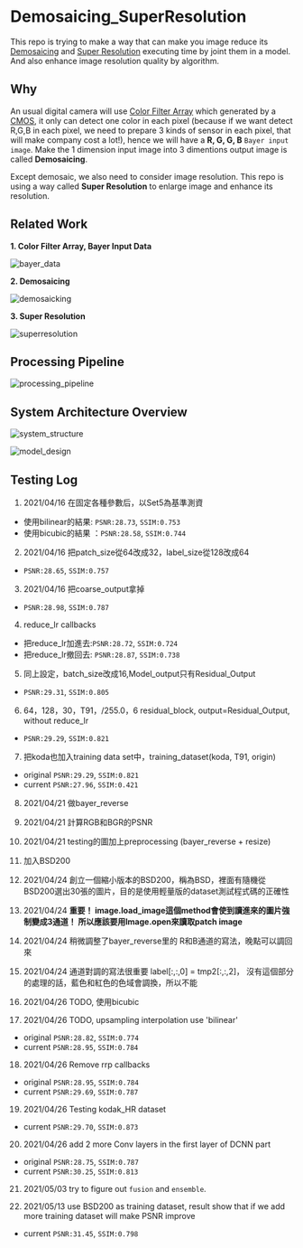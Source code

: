 # Demosaicing_SuperResolution


This repo is trying to make a way that can make you image reduce its [Demosaicing](https://en.wikipedia.org/wiki/Demosaicing) and [Super Resolution](https://en.wikipedia.org/wiki/Super-resolution_imaging) executing time by joint them in a model. And also enhance image resolution quality by algorithm.

## Why

An usual digital camera will use [Color Filter Array](https://en.wikipedia.org/wiki/Color_filter_array) which generated by a [CMOS](https://en.wikipedia.org/wiki/CMOS), it only can detect one color in each pixel (because if we want detect R,G,B in each pixel, we need to prepare 3 kinds of sensor in each pixel, that will make company cost a lot!), hence we will have a **R, G, G, B** ``Bayer input image``. Make the 1 dimension input image into 3 dimentions output image is called **Demosaicing**.


Except demosaic, we also need to consider image resolution. This repo is using a way called **Super Resolution** to enlarge image and enhance its resolution.


## Related Work

**1. Color Filter Array, Bayer Input Data**

![bayer_data](https://user-images.githubusercontent.com/44123278/127734437-6bdd0031-4b2f-4b82-8105-4fdcda890c37.png)

**2. Demosaicing**

![demosaicking](https://user-images.githubusercontent.com/44123278/127734451-b1ccabd3-d038-4d2c-9026-23994c463f48.png)


**3. Super Resolution**

![superresolution](https://user-images.githubusercontent.com/44123278/127734471-7ec3c5bf-3be1-4f58-9933-3420d965c8a0.png)


## Processing Pipeline

![processing_pipeline](https://user-images.githubusercontent.com/44123278/127734479-181bdfe8-fbfc-419f-882e-cce5c0e115f4.png)

## System Architecture Overview

![system_structure](https://user-images.githubusercontent.com/44123278/127734502-f58cbc40-0708-4405-bec3-f1c8f8a0f611.png)

![model_design](https://user-images.githubusercontent.com/44123278/127734509-0896c8e7-1509-492a-84ee-71415adc01a9.png)


## Testing Log

01. 2021/04/16 在固定各種參數后，以Set5為基準測資
   -  使用bilinear的結果: ``PSNR:28.73``, ``SSIM:0.753``
   -  使用bicubic的結果 ：``PSNR:28.58``, ``SSIM:0.744``

02. 2021/04/16 把patch_size從64改成32，label_size從128改成64
   - ``PSNR:28.65``, ``SSIM:0.757``

03. 2021/04/16 把coarse_output拿掉
   - ``PSNR:28.98``, ``SSIM:0.787``

04. reduce_lr callbacks
   - 把reduce_lr加進去:``PSNR:28.72``, ``SSIM:0.724``
   - 把reduce_lr撤回去: ``PSNR:28.87``, ``SSIM:0.738``

05. 同上設定，batch_size改成16,Model_output只有Residual_Output
   - ``PSNR:29.31``, ``SSIM:0.805``

06. 64，128，30，T91，/255.0，6 residual_block, output=Residual_Output, without reduce_lr
   - ``PSNR:29.29``, ``SSIM:0.821``

07. 把koda也加入training data set中，training_dataset(koda, T91, origin)
   - original ``PSNR:29.29``, ``SSIM:0.821``
   - current  ``PSNR:27.96``, ``SSIM:0.421``

08. 2021/04/21 做bayer_reverse

09. 2021/04/21 計算RGB和BGR的PSNR

10. 2021/04/21 testing的圖加上preprocessing (bayer_reverse + resize)

11. 加入BSD200

12. 2021/04/24 創立一個縮小版本的BSD200，稱為BSD，裡面有隨機從BSD200選出30張的圖片，目的是使用輕量版的dataset測試程式碼的正確性

13. 2021/04/24 **重要！ image.load_image這個method會使到讀進來的圖片強制變成3通道！ 所以應該要用Image.open來讀取patch image**

14. 2021/04/24 稍微調整了bayer_reverse里的 R和B通道的寫法，晚點可以調回來

15. 2021/04/24 通道對調的寫法很重要 label[:,:,0] = tmp2[:,:,2]， 沒有這個部分的處理的話，藍色和紅色的色域會調換，所以不能

16. 2021/04/26 TODO, 使用bicubic

17. 2021/04/26 TODO, upsampling interpolation use 'bilinear'
   - original ``PSNR:28.82``, ``SSIM:0.774``
   - current  ``PSNR:28.95``, ``SSIM:0.784``

18. 2021/04/26 Remove rrp callbacks
   - original ``PSNR:28.95``, ``SSIM:0.784``
   - current  ``PSNR:29.69``, ``SSIM:0.787``

19. 2021/04/26 Testing kodak_HR dataset
   - current ``PSNR:29.70``, ``SSIM:0.873``

20. 2021/04/26 add 2 more Conv layers in the first layer of DCNN part
   - original ``PSNR:28.75``, ``SSIM:0.787``
   - current  ``PSNR:30.25``, ``SSIM:0.813``

21. 2021/05/03 try to figure out ``fusion`` and ``ensemble``.

22. 2021/05/13 use BSD200 as training dataset, result show that if we add more training dataset will make PSNR improve
   - current ``PSNR:31.45``, ``SSIM:0.798``
